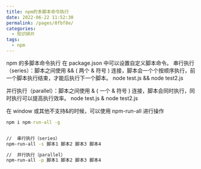 ```yaml
---
title: npm的多脚本命令执行
date: 2022-06-22 11:52:30
permalink: /pages/8fbf8e/
categories:
  - 知识碎片
tags:
  - npm
---
```


npm 的多脚本命令执行
在 package.json 中可以设置自定义脚本命令。
串行执行（series）：脚本之间使用 && ( 两个 & 符号 ) 连接，脚本会一个个按顺序执行，前一个脚本执行结束，才能后执行下一个脚本。
node test.js && node test2.js

并行执行（parallel）：脚本之间使用 & ( 一个 & 符号 ) 连接，脚本会同时执行，同时执行可以提高执行效率。
node test.js & node test2.js

在 window 或其他不支持&的时候，可以使用 npm-run-all 进行操作

```cmd
npm i npm-run-all -g


//  串行执行（series）
npm-run-all -s 脚本1 脚本2 脚本3 脚本4

//  并行执行（parallel）
npm-run-all -p 脚本1 脚本2 脚本3 脚本4
```
